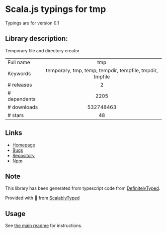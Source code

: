 
# Scala.js typings for tmp

Typings are for version 0.1

## Library description:
Temporary file and directory creator

|                    |                 |
| ------------------ | :-------------: |
| Full name          | tmp |
| Keywords           | temporary, tmp, temp, tempdir, tempfile, tmpdir, tmpfile |
| # releases         | 2 |
| # dependents       | 2205 |
| # downloads        | 532748463 |
| # stars            | 48 |

## Links
- [Homepage](http://github.com/raszi/node-tmp)
- [Bugs](http://github.com/raszi/node-tmp/issues)
- [Repository](https://github.com/raszi/node-tmp)
- [Npm](https://www.npmjs.com/package/tmp)
    


## Note
This library has been generated from typescript code from [DefinitelyTyped](https://definitelytyped.org).

Provided with :purple_heart: from [ScalablyTyped](https://github.com/oyvindberg/ScalablyTyped)

## Usage
See [the main readme](../../readme.md) for instructions.


